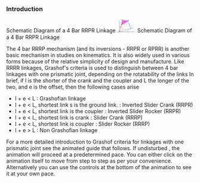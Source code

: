 ### Introduction
Schematic Diagram of a 4 Bar RRPR Linkage
<img src="images/RRRR_schematic.gif" width="10%">
Schematic Diagram of a 4 Bar RRPR Linkage

The 4 bar RRRP mechanism (and its inversions - RRPR or RPRR) is another basic mechanism in studies on kinematics. 
It is also widely used in various forms because of the relative simplicity of design and manufacture. Like RRRR 
linkages, Grashof's criteria is used to distinguish between 4 bar linkages with one prismatic joint, depending 
on the rotatability of the links In brief, if l is the shorter of the crank and the coupler and L the longer of
the two, and e is the offset, then the following cases arise

- l + e < L : Grashofian linkage
- l + e < L, shortest link s is the ground link. : Inverted Slider Crank (RRPR)
- l + e < L, shortest link is the coupler : Inverted Slider Rocker (RRPR)
- l + e < L, shortest link is crank : Slider Crank (RRRP)
- l + e < L, shortest link is coupler : Slider Rocker (RRRP)
- l + e > L : Non Grashofian linkage

For a more detailed introduction to Grashof criteria for linkages with one prismatic joint see the animated guide that follows. If undisturbed , the animation will proceed at a predetermined pace. You can either click on the animation itself to move from step to step as per your convenience. Alternatively you can use the controls at the bottom of the animation to see it at your own pace.


